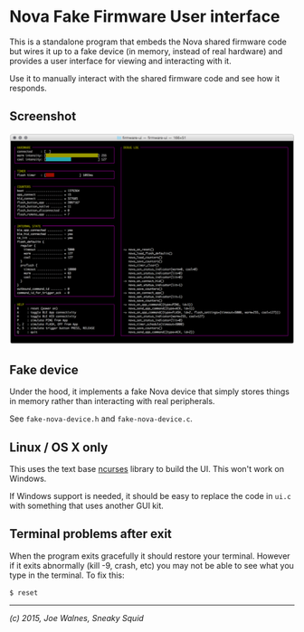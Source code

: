 
Nova Fake Firmware User interface
=================================

This is a standalone program that embeds the Nova shared firmware code
but wires it up to a fake device (in memory, instead of real hardware)
and provides a user interface for viewing and interacting with it.

Use it to manually interact with the shared firmware code and see
how it responds.

Screenshot
----------

![Screenshot](screenshot.png)

Fake device
-----------

Under the hood, it implements a fake Nova device that simply stores things
in memory rather than interacting with real peripherals.

See `fake-nova-device.h` and `fake-nova-device.c`.

Linux / OS X only
-----------------

This uses the text base [ncurses](http://en.wikipedia.org/wiki/Ncurses) library
to build the UI. This won't work on Windows.

If Windows support is needed, it should be easy to replace the code in `ui.c`
with something that uses another GUI kit.

Terminal problems after exit
----------------------------

When the program exits gracefully it should restore your terminal. However
if it exits abnormally (kill -9, crash, etc) you may not be able to see what
you type in the terminal. To fix this:

    $ reset




----

*(c) 2015, Joe Walnes, Sneaky Squid*
